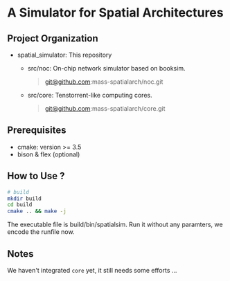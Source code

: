 # A Simulator for Spatial Architectures

## Project Organization

* spatial_simulator: This repository

   * src/noc: On-chip network simulator based on booksim.
      > git@github.com:mass-spatialarch/noc.git

   * src/core: Tenstorrent-like computing cores.
      > git@github.com:mass-spatialarch/core.git


## Prerequisites

* cmake: version >= 3.5
* bison & flex (optional)

## How to Use ? 

```bash
# build
mkdir build
cd build
cmake .. && make -j
```

The executable file is build/bin/spatialsim. Run it without any paramters, we encode the runfile now. 


## Notes

We haven't integrated `core` yet, it still needs some efforts ... 